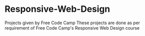 # Responsive-Web-Design
Projects given by Free Code Camp
These projects are done as per requirement of Free Code Camp's Responsive Web Design course
